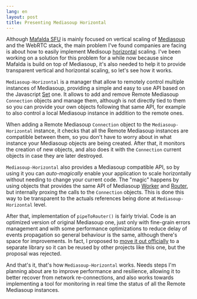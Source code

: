 ```yaml
---
lang: en
layout: post
title: Presenting Mediasoup Horizontal
---
```


Although [Mafalda SFU](https://mafalda.io) is mainly focused on vertical scaling
of [Mediasoup](https://mediasoup.org/) and the WebRTC stack, the main problem
I've found companies are facing is about how to easily implement Medisoup
[horizontal](https://en.wikipedia.org/wiki/Scalability#Horizontal_or_scale_out)
scaling. I've been working on a solution for this problem for a while now
because since Mafalda is build on top of Mediasoup, it's also needed to help it
to provide transparent vertical and horizontal scaling, so let's see how it
works.

`Mediasoup-Horizontal` is a manager that allow to remotely control multiple
instances of Mediasoup, providing a simple and easy to use API based on the
Javascript
[Set](https://developer.mozilla.org/en-US/docs/Web/JavaScript/Reference/Global_Objects/Set)
one. It allows to add and remove Remote Mediasoup `Connection` objects and
manage them, although is not directly tied to them so you can provide your own
objects following that same API, for example to also control a local Mediasoup
instance in addition to the remote ones.

When adding a Remote Mediasoup `Connection` object to the `Mediasoup-Horizontal`
instance, it checks that all the Remote Mediasoup instances are compatible
between them, so you don't have to worry about in what instance your Mediasoup
objects are being created. After that, it monitors the creation of new objects,
and also does it with the `Connection` current objects in case they are later
destroyed.

`Mediasoup-Horizontal` also provides a Mediasoup compatible API, so by using it
you can *auto-magically* enable your application to scale horizontally without
needing to change your current code. The "magic" happens by using objects that
provides the same API of Mediasoup
[Worker](https://mediasoup.org/documentation/v3/mediasoup/api/#worker) and
[Router](https://mediasoup.org/documentation/v3/mediasoup/api/#router), but
internally proxing the calls to the `Connection` objects. This is done this way
to be transparent to the actuals references being done at `Mediasoup-Horizontal`
level.

After that, implementation of `pipeToRouter()` is fairly trivial. Code is an
optimized version of original Mediasoup one, just only with fine-grain errors
management and with some performance optimizations to reduce delay of events
propagation so general behaviour is the same, although there's space for
improvements. In fact, I proposed to
[move it out officially](https://github.com/versatica/mediasoup/issues/705) to a
separate library so it can be reused by other projects like this one, but the
proposal was rejected.

And that's it, that's how `Mediasoup-Horizontal` works. Needs steps I'm planning
about are to improve performance and resilience, allowing it to better recover
from network re-connections, and also works towards implementing a tool for
monitoring in real time the status of all the Remote Mediasoup instances.
